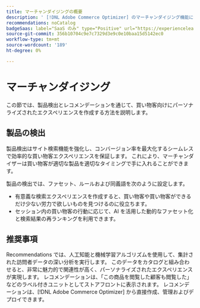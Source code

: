 ```yaml
---
title: マーチャンダイジングの概要
description: ' [!DNL Adobe Commerce Optimizer] のマーチャンダイジング機能について説明します。'
recommendations: noCatalog
badgeSaas: label="SaaS のみ" type="Positive" url="https://experienceleague.adobe.com/ja/docs/commerce/user-guides/product-solutions" tooltip="Adobe Commerce as a Cloud ServiceおよびAdobe Commerce Optimizer プロジェクトにのみ適用されます（Adobeで管理される SaaS インフラストラクチャ）。"
source-git-commit: 356b10704c9e7c7329d3e9c0e10baa15d5142ec0
workflow-type: tm+mt
source-wordcount: '189'
ht-degree: 0%

---
```


# マーチャンダイジング

この節では、製品検出とレコメンデーションを通じて、買い物客向けにパーソナライズされたエクスペリエンスを作成する方法を説明します。

## 製品の検出

製品検出はサイト検索機能を強化し、コンバージョン率を最大化するシームレスで効率的な買い物客エクスペリエンスを保証します。 これにより、マーチャンダイザーは買い物客が適切な製品を適切なタイミングで手に入れることができます。

製品の検出では、ファセット、ルールおよび同義語を次のように設定します。

- 有意義な検索エクスペリエンスを作成すると、買い物客や買い物客ができるだけ少ない労力で欲しいものを見つけるのに役立ちます。
- セッション内の買い物客の行動に応じて、AI を活用した動的なファセット化と検索結果の再ランキングを利用できます。

## 推奨事項

Recommendations では、人工知能と機械学習アルゴリズムを使用して、集計された訪問者データの深い分析を実行します。 このデータをカタログと組み合わせると、非常に魅力的で関連性が高く、パーソナライズされたエクスペリエンスが実現します。 レコメンデーションは、「この商品を閲覧した顧客も閲覧した」などのラベル付きユニットとしてストアフロントに表示されます。 レコメンデーションは、[!DNL Adobe Commerce Optimizer] から直接作成、管理およびデプロイできます。
